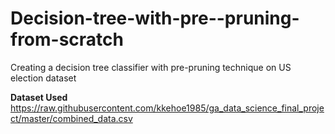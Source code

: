 # Decision-tree-with-pre--pruning-from-scratch

Creating a decision tree classifier with pre-pruning technique on US election dataset

**Dataset Used**
https://raw.githubusercontent.com/kkehoe1985/ga_data_science_final_project/master/combined_data.csv
